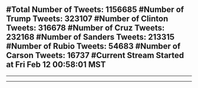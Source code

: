 #Total Number of Tweets: 1156685 
#Number of Trump Tweets: 323107
#Number of Clinton Tweets: 316678
#Number of Cruz Tweets: 232168
#Number of Sanders Tweets: 213315
#Number of Rubio Tweets: 54683
#Number of Carson Tweets: 16737
#Current Stream Started at Fri Feb 12 00:58:01 MST
---
---
---
